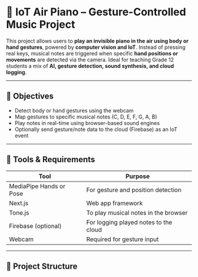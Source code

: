 # 🎹 IoT Air Piano – Gesture-Controlled Music Project

This project allows users to **play an invisible piano in the air using body or hand gestures**, powered by **computer vision and IoT**. Instead of pressing real keys, musical notes are triggered when specific **hand positions or movements** are detected via the camera. Ideal for teaching Grade 12 students a mix of **AI, gesture detection, sound synthesis, and cloud logging**.

---

## 🎯 Objectives

- Detect body or hand gestures using the webcam
- Map gestures to specific musical notes (C, D, E, F, G, A, B)
- Play notes in real-time using browser-based sound engines
- Optionally send gesture/note data to the cloud (Firebase) as an IoT event

---

## 🧰 Tools & Requirements

| Tool           | Purpose                                     |
|----------------|---------------------------------------------|
| MediaPipe Hands or Pose | For gesture and position detection        |
| Next.js        | Web app framework                           |
| Tone.js        | To play musical notes in the browser        |
| Firebase (optional) | For logging played notes to the cloud     |
| Webcam         | Required for gesture input                  |

---

## 📁 Project Structure

